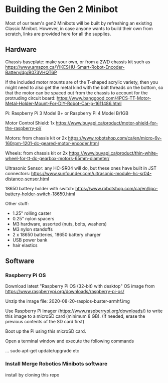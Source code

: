 # Building the Gen 2 Minibot

Most of our team's gen2 Minibots will be built by refreshing an existing Classic Minibot. However, in case anyone wants to build their own from scratch, links are provided here for all the supplies.

## Hardware

Chassis baseplate: make your own, or from a 2WD chassis kit such as https://www.amazon.ca/YIKESHU-Smart-Robot-Encoder-Battery/dp/B073VHQT6P

If the included motor mounts are of the T-shaped acrylic variety, then you might need to also get the metal kind with the bolt threads on the bottom, so that the motor can be spaced out from the chassis to account for the protruding circuit board: https://www.banggood.com/4PCS-TT-Motor-Metal-Holder-Mount-For-DIY-Robot-Car-p-1611486.html

Pi: Raspberry Pi 3 Model B+ or Raspberry Pi 4 Model B/1GB

Motor Control Shield: 1x https://www.buyapi.ca/product/motor-shield-for-the-raspberry-pi/

Motors: from chassis kit or 2x https://www.robotshop.com/ca/en/micro-6v-160rpm-1201-dc-geared-motor-encoder.html

Wheels: from chassis kit or 2x https://www.buyapi.ca/product/thin-white-wheel-for-tt-dc-gearbox-motors-65mm-diameter/

Ultrasonic Sensor: any HC-SR04 will do, but these ones have built in JST connectors: https://www.sunfounder.com/ultrasonic-module-hc-sr04-distance-sensor.html

18650 battery holder with switch: https://www.robotshop.com/ca/en/lipo-battery-holder-switch-18650.html

Other stuff:
- 1.25" rolling caster
- 0.25" nylon spacers
- M3 hardware, assorted (nuts, bolts, washers)
- M3 nylon standoffs
- 2 x 18650 batteries, 18650 battery charger
- USB power bank
- hair elastics

## Software

### Raspberry Pi OS

Download latest "Raspberry Pi OS (32-bit) with desktop" OS image from https://www.raspberrypi.org/downloads/raspberry-pi-os/

Unzip the image file: 2020-08-20-raspios-buster-armhf.img

Use Raspberry Pi Imager (https://www.raspberrypi.org/downloads/) to write this image to a microSD card (minimum 8 GB). (If needed, erase the previous contents of the SD card first)

Boot up the Pi using this microSD card.

Open a terminal window and execute the following commands

... sudo apt-get update/upgrade etc

### Install Merge Robotics Minibots software

install by cloning this repo

